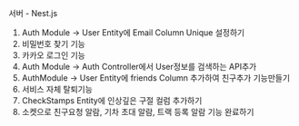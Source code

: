 서버 - Nest.js

1. Auth Module -> User Entity에 Email Column Unique 설정하기
2. 비밀번호 찾기 기능
3. 카카오 로그인 기능
4. Auth Module -> Auth Controller에서 User정보를 검색하는 API추가
5. AuthModule -> User Entity에 friends Column 추가하여 친구추가 기능만들기
6. 서비스 자체 탈퇴기능
7. CheckStamps Entity에 인상깊은 구절 컬럼 추가하기
8. 소켓으로 친구요청 알람, 기차 초대 알람, 트랙 등록 알람 기능 완료하기
